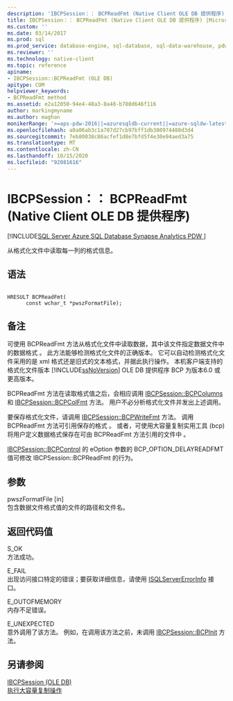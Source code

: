 ```yaml
---
description: 'IBCPSession：： BCPReadFmt (Native Client OLE DB 提供程序) '
title: IBCPSession：： BCPReadFmt (Native Client OLE DB 提供程序) |Microsoft Docs
ms.custom: ''
ms.date: 03/14/2017
ms.prod: sql
ms.prod_service: database-engine, sql-database, sql-data-warehouse, pdw
ms.reviewer: ''
ms.technology: native-client
ms.topic: reference
apiname:
- IBCPSession::BCPReadFmt (OLE DB)
apitype: COM
helpviewer_keywords:
- BCPReadFmt method
ms.assetid: e2a12050-94e4-48a3-8a48-b780d646f116
author: markingmyname
ms.author: maghan
monikerRange: '>=aps-pdw-2016||=azuresqldb-current||=azure-sqldw-latest||>=sql-server-2016||=sqlallproducts-allversions||>=sql-server-linux-2017||=azuresqldb-mi-current'
ms.openlocfilehash: a0a06ab3c1a707d27cb97bff1db380974488d3d4
ms.sourcegitcommit: 7eb80038c86acfef1d8e7bfd5f4e30e94aed3a75
ms.translationtype: MT
ms.contentlocale: zh-CN
ms.lasthandoff: 10/15/2020
ms.locfileid: "92081616"
---
```

# <a name="ibcpsessionbcpreadfmt-native-client-ole-db-provider"></a>IBCPSession：： BCPReadFmt (Native Client OLE DB 提供程序) 
[!INCLUDE[SQL Server Azure SQL Database Synapse Analytics PDW ](../../includes/applies-to-version/sql-asdb-asdbmi-asa-pdw.md)]

  从格式化文件中读取每一列的格式信息。  
  
## <a name="syntax"></a>语法  
  
```  
  
HRESULT BCPReadFmt(   
      const wchar_t *pwszFormatFile);  
```  
  
## <a name="remarks"></a>备注  
 可使用 BCPReadFmt 方法从格式化文件中读取数据，其中该文件指定数据文件中的数据格式  。 此方法能够检测格式化文件的正确版本。 它可以自动检测格式化文件采用的是 xml 格式还是旧式的文本格式，并据此执行操作。 本机客户端支持的格式化文件版本 [!INCLUDE[ssNoVersion](../../includes/ssnoversion-md.md)] OLE DB 提供程序 BCP 为版本6.0 或更高版本。  
  
 BCPReadFmt 方法在读取格式值之后，会相应调用 [IBCPSession::BCPColumns](../../relational-databases/native-client-ole-db-interfaces/ibcpsession-bcpcolumns-ole-db.md) 和 [IBCPSession::BCPColFmt](../../relational-databases/native-client-ole-db-interfaces/ibcpsession-bcpcolfmt-ole-db.md) 方法。 用户不必分析格式化文件并发出上述调用。  
  
 要保存格式化文件，请调用 [IBCPSession::BCPWriteFmt](../../relational-databases/native-client-ole-db-interfaces/ibcpsession-bcpwritefmt-ole-db.md) 方法。 调用 BCPReadFmt 方法可引用保存的格式  。 或者，可使用大容量复制实用工具 (bcp) 将用户定义数据格式保存在可由 BCPReadFmt 方法引用的文件中   。  
  
 [IBCPSession::BCPControl](../../relational-databases/native-client-ole-db-interfaces/ibcpsession-bcpcontrol-ole-db.md) 的 eOption 参数的 BCP_OPTION_DELAYREADFMT 值可修改 IBCPSession::BCPReadFmt 的行为。  
  
## <a name="arguments"></a>参数  
 pwszFormatFile  [in]  
 包含数据文件格式值的文件的路径和文件名。  
  
## <a name="return-code-values"></a>返回代码值  
 S_OK  
 方法成功。  
  
 E_FAIL  
 出现访问接口特定的错误；要获取详细信息，请使用 [ISQLServerErrorInfo](isqlservererrorinfo-geterrorinfo-ole-db.md) 接口。  
  
 E_OUTOFMEMORY  
 内存不足错误。  
  
 E_UNEXPECTED  
 意外调用了该方法。 例如，在调用该方法之前，未调用 [IBCPSession::BCPInit](../../relational-databases/native-client-ole-db-interfaces/ibcpsession-bcpinit-ole-db.md) 方法。  
  
## <a name="see-also"></a>另请参阅  
 [IBCPSession &#40;OLE DB&#41;](../../relational-databases/native-client-ole-db-interfaces/ibcpsession-ole-db.md)   
 [执行大容量复制操作](../../relational-databases/native-client/features/performing-bulk-copy-operations.md)  
  
